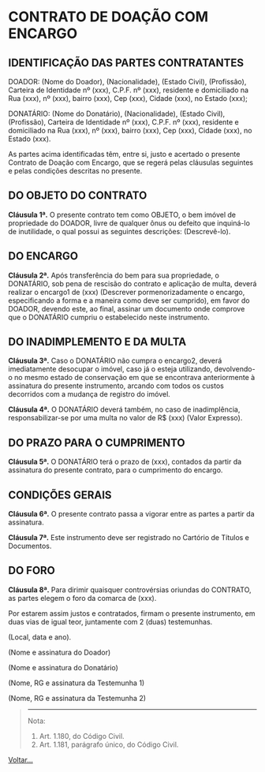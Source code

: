 # CONTRATO DE DOAÇÃO COM ENCARGO

## IDENTIFICAÇÃO DAS PARTES CONTRATANTES

DOADOR: (Nome do Doador), (Nacionalidade), (Estado Civil), (Profissão), Carteira de Identidade nº (xxx), C.P.F. nº (xxx), residente e domiciliado na Rua (xxx), nº (xxx), bairro (xxx), Cep (xxx), Cidade (xxx), no Estado (xxx);

DONATÁRIO: (Nome do Donatário), (Nacionalidade), (Estado Civil), (Profissão), Carteira de Identidade nº (xxx), C.P.F. nº (xxx), residente e domiciliado na Rua (xxx), nº (xxx), bairro (xxx), Cep (xxx), Cidade (xxx), no Estado (xxx).

As partes acima identificadas têm, entre si, justo e acertado o presente Contrato de Doação com Encargo, que se regerá pelas cláusulas seguintes e pelas condições descritas no presente.

## DO OBJETO DO CONTRATO

**Cláusula 1ª.** O presente contrato tem como OBJETO, o bem imóvel de propriedade do DOADOR, livre de qualquer ônus ou defeito que inquiná-lo de inutilidade, o qual possui as seguintes descrições: (Descrevê-lo).

## DO ENCARGO

**Cláusula 2ª.** Após transferência do bem para sua propriedade, o DONATÁRIO, sob pena de rescisão do contrato e aplicação de multa, deverá realizar o encargo1 de (xxx) (Descrever pormenorizadamente o encargo, especificando a forma e a maneira como deve ser cumprido), em favor do DOADOR, devendo este, ao final, assinar um documento onde comprove que o DONATÁRIO cumpriu o estabelecido neste instrumento.

## DO INADIMPLEMENTO E DA MULTA

**Cláusula 3ª.** Caso o DONATÁRIO não cumpra o encargo2, deverá imediatamente desocupar o imóvel, caso já o esteja utilizando, devolvendo-o no mesmo estado de conservação em que se encontrava anteriormente à assinatura do presente instrumento, arcando com todos os custos decorridos com a mudança de registro do imóvel.

**Cláusula 4ª.** O DONATÁRIO deverá também, no caso de inadimplência, responsabilizar-se por uma multa no valor de R$ (xxx) (Valor Expresso).

## DO PRAZO PARA O CUMPRIMENTO

**Cláusula 5ª.** O DONATÁRIO terá o prazo de (xxx), contados da partir da assinatura do presente contrato, para o cumprimento do encargo.

## CONDIÇÕES GERAIS

**Cláusula 6ª.** O presente contrato passa a vigorar entre as partes a partir da assinatura.

**Cláusula 7ª.** Este instrumento deve ser registrado no Cartório de Títulos e Documentos.

## DO FORO

**Cláusula 8ª.** Para dirimir quaisquer controvérsias oriundas do CONTRATO, as partes elegem o foro da comarca de (xxx).

Por estarem assim justos e contratados, firmam o presente instrumento, em duas vias de igual teor, juntamente com 2 (duas) testemunhas.

(Local, data e ano).

(Nome e assinatura do Doador)

(Nome e assinatura do Donatário)

(Nome, RG e assinatura da Testemunha 1)

(Nome, RG e assinatura da Testemunha 2)

> ________
> Nota:
> 1. Art. 1.180, do Código Civil.
> 2. Art. 1.181, parágrafo único, do Código Civil.

[Voltar...](./index.md)
